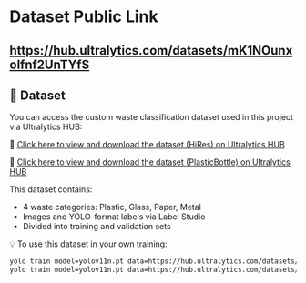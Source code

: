 # Dataset Public Link

## https://hub.ultralytics.com/datasets/mK1NOunxolfnf2UnTYfS

## 📁 Dataset

You can access the custom waste classification dataset used in this project via Ultralytics HUB:

🔗 [Click here to view and download the dataset (HiRes) on Ultralytics HUB](https://hub.ultralytics.com/datasets/MocSE0tV7uHhWH9jGeWw)

🔗 [Click here to view and download the dataset (PlasticBottle) on Ultralytics HUB](https://hub.ultralytics.com/datasets/m67zZ5InwqyGJ7H4jURC)

This dataset contains:
- 4 waste categories: Plastic, Glass, Paper, Metal
- Images and YOLO-format labels via Label Studio
- Divided into training and validation sets

💡 To use this dataset in your own training:
```bash
yolo train model=yolov11n.pt data=https://hub.ultralytics.com/datasets/MocSE0tV7uHhWH9jGeWw.yaml
yolo train model=yolov11n.pt data=https://hub.ultralytics.com/datasets/m67zZ5InwqyGJ7H4jURC.yaml
